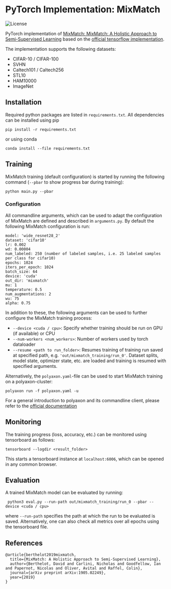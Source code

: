 # PyTorch Implementation: MixMatch
![License](https://img.shields.io/github/license/fbuchert/mixmatch-pytorch)

PyTorch implementation of [MixMatch: MixMatch: A Holistic Approach to Semi-Supervised Learning](https://arxiv.org/abs/1905.02249) based on the [official tensorflow implementation](https://github.com/google-research/mixmatch).

The implementation supports the following datasets:
- CIFAR-10 / CIFAR-100
- SVHN
- Caltech101 / Caltech256
- STL10
- HAM10000
- ImageNet



## Installation
Required python packages are listed in `requirements.txt`. All dependencies can be installed using pip
```
pip install -r requirements.txt
```
or using conda
```
conda install --file requirements.txt
```

## Training
MixMatch training (default configuration) is started by running the following command (`--pbar` to show progress bar during training):
```
python main.py --pbar
```

### Configuration
All commandline arguments, which can be used to adapt the configuration of MixMatch are defined and described in `arguments.py`.
By default the following MixMatch configuration is run:
```
model: 'wide_resnet28_2'
dataset: 'cifar10'
lr: 0.002
wd: 0.00004
num_labeled: 250 (number of labeled samples, i.e. 25 labeled samples per class for cifar10)
epochs: 1024
iters_per_epoch: 1024
batch_size: 64
device: 'cuda'
out_dir: 'mixmatch'
mu: 1
temperature: 0.5
num_augmentations: 2
wu: 75
alpha: 0.75
```
In addition to these, the following arguments can be used to further configure the MixMatch training process:
  * `--device <cuda / cpu>`: Specify whether training should be run on GPU (if available) or CPU
  * `--num-workers <num_workers>`: Number of workers used by torch dataloader  
  * `--resume <path to run_folder>`: Resumes training of training run saved at specified path, e.g. `'out/mixmatch_training/run_0'`. Dataset splits, model state, optimizer state, etc.
   are loaded and training is resumed with specified arguments.

Alternatively, the `polyaxon.yaml`-file can be used to start MixMatch training on a polyaxon-cluster:
```
polyaxon run -f polyaxon.yaml -u
```
For a general introduction to polyaxon and its commandline client, please refer to the [official documentation](https://github.com/polyaxon/polyaxon)
## Monitoring
The training progress (loss, accuracy, etc.) can be monitored using tensorboard as follows:
```
tensorboard --logdir <result_folder>
```
This starts a tensorboard instance at `localhost:6006`, which can be opened in any common browser.

## Evaluation
A trained MixMatch model can be evaluated by running:
```
 python3 eval.py --run-path out/mixmatch_training/run_0 --pbar --device <cuda / cpu>
```
where `--run-path` specifies the path at which the run to be evaluated is saved. Alternatively, one can also check all
metrics over all epochs using the tensorboard file.

## References
```
@article{berthelot2019mixmatch,
  title={MixMatch: A Holistic Approach to Semi-Supervised Learning},
  author={Berthelot, David and Carlini, Nicholas and Goodfellow, Ian and Papernot, Nicolas and Oliver, Avital and Raffel, Colin},
  journal={arXiv preprint arXiv:1905.02249},
  year={2019}
}
```
